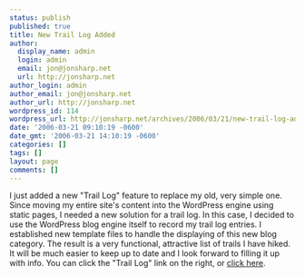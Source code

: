 ```yaml
---
status: publish
published: true
title: New Trail Log Added
author:
  display_name: admin
  login: admin
  email: jon@jonsharp.net
  url: http://jonsharp.net
author_login: admin
author_email: jon@jonsharp.net
author_url: http://jonsharp.net
wordpress_id: 114
wordpress_url: http://jonsharp.net/archives/2006/03/21/new-trail-log-added/
date: '2006-03-21 09:10:19 -0600'
date_gmt: '2006-03-21 14:10:19 -0600'
categories: []
tags: []
layout: page
comments: []
---
```

I just added a new "Trail Log" feature to replace my old, very simple one.  Since moving my entire site's content into the WordPress engine using static pages, I needed a new solution for a trail log.  In this case, I decided to use the WordPress blog engine itself to record my trail log entries.  I established new template files to handle the displaying of this new blog category.  The result is a very functional, attractive list of trails I have hiked.  It will be much easier to keep up to date and I look forward to filling it up with info.  You can click the "Trail Log" link on the right, or <a href="http://jonsharp.net/archives/category/personal/outdoors/trail-log/">click here</a>.
